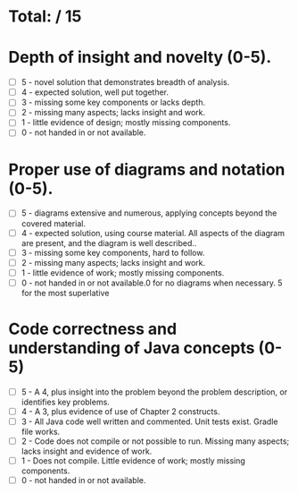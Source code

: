 # Total:  / 15

# Depth of insight and novelty (0-5). 
- [ ] 5 - novel solution that demonstrates breadth of analysis.
- [ ] 4 - expected solution, well put together.
- [ ] 3 - missing some key components or lacks depth.
- [ ] 2 - missing many aspects; lacks insight and work.
- [ ] 1 - little evidence of design; mostly missing components.
- [ ] 0 - not handed in or not available.

# Proper use of diagrams and notation (0-5). 
- [ ] 5 - diagrams extensive and numerous, applying concepts beyond the covered material.
- [ ] 4 - expected solution, using course material. All aspects of the diagram are present, and the diagram is well described..
- [ ] 3 - missing some key components, hard to follow.
- [ ] 2 - missing many aspects; lacks insight and work.
- [ ] 1 - little evidence of work; mostly missing components.
- [ ] 0 - not handed in or not available.0 for no diagrams when necessary. 5 for the most superlative 

# Code correctness and understanding of Java concepts (0-5)
- [ ] 5 - A 4, plus insight into the problem beyond the problem description, or identifies key problems.
- [ ] 4 - A 3, plus evidence of use of Chapter 2 constructs.
- [ ] 3 - All Java code well written and commented. Unit tests exist. Gradle file works.
- [ ] 2 - Code does not compile or not possible to run. Missing many aspects; lacks insight and evidence of work.
- [ ] 1 - Does not compile. Little evidence of work; mostly missing components.
- [ ] 0 - not handed in or not available. 
